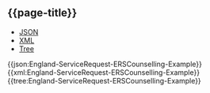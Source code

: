 ## {{page-title}}

<div class="nhsd-!t-margin-bottom-6">
  <ul class="nav nav-tabs" role="tablist">
        <li role="presentation" class="active">
            <a href="#JSON" role="tab" data-toggle="tab">JSON</a>
        </li>
         <li role="presentation">
            <a href="#XML" role="tab" data-toggle="tab">XML</a>
        </li>
        <li role="presentation">
            <a href="#Tree" role="tab" data-toggle="tab">Tree</a>
        </li>
  </ul>
    
  <div class="tab-content snippet">
    <div id="JSON" role="tabpanel" class="tab-pane active">
{{json:England-ServiceRequest-ERSCounselling-Example}}
    </div>
    <div id="XML" role="tabpanel" class="tab-pane">
{{xml:England-ServiceRequest-ERSCounselling-Example}}
    </div>
    <div id="Tree" role="tabpanel" class="tab-pane">
{{tree:England-ServiceRequest-ERSCounselling-Example}}
    </div>
  </div>
</div>
